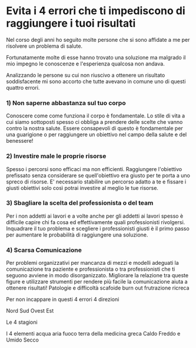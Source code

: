 # Evita i 4 errori che ti impediscono di raggiungere i tuoi risultati


Nel corso degli anni ho seguito molte persone che si sono affidate a me per risolvere un problema di salute.

Fortunatamente molte di esse hanno trovato una soluzione ma malgrado il mio impegno le conoscenze e l'esperienza qualcosa non andava.

Analizzando le persone su cui non riuscivo a ottenere un risultato soddisfacente mi sono accorto che tutte avevano in comune uno di questi quattro errori.




 
### 1) Non saperne abbastanza sul tuo corpo
    
Conoscere come come funziona il corpo è fondamentale. Lo stile di vita a cui siamo sottoposti spesso ci obbliga a prendere delle scelte che vanno contro la nostra salute. Essere consapevoli di questo è fondamentale per una guarigione o per raggiungere un obiettivo nel campo della salute e del benessere!

 
### 2) Investire male le proprie risorse
    
Spesso i percorsi sono efficaci ma non efficienti. Raggiungere l'obiettivo prefissato senza considerare se quell'obiettivo era giusto per te porta a uno spreco di risorse. E' necessario stabilire un percorso adatto a te e fissare i giusti obiettivi solo così potrai investire al meglio le tue risorse.
    
 
### 3) Sbagliare la scelta del professionista o del team
    
Per i non addetti ai lavori e a volte anche per gli addetti ai lavori spesso è difficile capire chi fa cosa ed effettivamente quali professionisti rivolgersi. Inquadrare il tuo problema e scegliere i professionisti giusti è il primo passo per aumentare le probabilità di raggiungere una soluzione.
 
### 4) Scarsa Comunicazione
    
Per problemi organizzativi per mancanza di mezzi e modelli adeguati la comunicazione tra paziente e professionista o tra professionisti che ti seguono avviene in modo disorganizzato. Migliorare la relazione tra queste figure e utilizzare strumenti per rendere più facile la comunicazione aiuta a ottenere risultati! Patologie e difficoltà scafoide burn out frutrazione ricreca 



Per non incappare in questi 4 errori 4 direzioni

Nord Sud Ovest Est

Le 4 stagioni

I 4 elementi acqua aria fuoco terra della medicina greca
Caldo Freddo e Umido Secco




<!--stackedit_data:
eyJoaXN0b3J5IjpbMTQwMjU4MjUzNCw5NjM3MDU3MzksMTQxMT
c1NjIxMywtMTcxNjA3OTA5MCwxMjMzNTAzNjM0LDk1Nzk0ODcz
NCwtMTMzOTY5MTg1MF19
-->